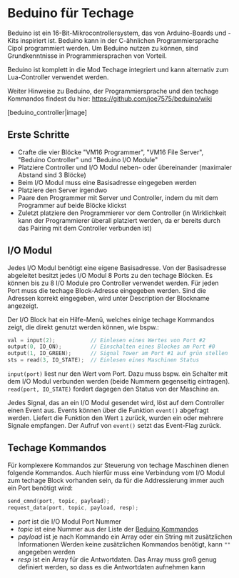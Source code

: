 # Beduino für Techage

Beduino ist ein 16-Bit-Mikrocontrollersystem, das von Arduino-Boards und -Kits
inspiriert ist.
Beduino kann in der C-ähnlichen Programmiersprache Cipol programmiert werden.
Um Beduino nutzen zu können, sind Grundkenntnisse in Programmiersprachen von Vorteil.

Beduino ist komplett in die Mod Techage integriert und
kann alternativ zum Lua-Controller verwendet werden.

Weiter Hinweise zu Beduino, der Programmiersprache und den techage Kommandos
findest du hier: https://github.com/joe7575/beduino/wiki

[beduino_controller|image]

## Erste Schritte

- Crafte die vier Blöcke "VM16 Programmer", "VM16 File Server", "Beduino Controller" und "Beduino I/O Module"
- Platziere Controller und I/O Modul neben- oder übereinander (maximaler Abstand sind 3 Blöcke)
- Beim  I/O Modul muss eine Basisadresse eingegeben werden
- Platziere den Server irgendwo
- Paare den Programmer mit Server und Controller, indem du mit dem Programmer auf beide Blöcke klickst
- Zuletzt platziere den Programmierer vor dem Controller (in Wirklichkeit kann der Programmierer überall platziert werden, da er bereits durch das Pairing mit dem Controller verbunden ist)

## I/O Modul

Jedes I/O Modul benötigt eine eigene Basisadresse.
Von der Basisadresse abgeleitet besitzt jedes I/O Modul 8 Ports zu den techage Blöcken.
Es können bis zu 8 I/O Module pro Controller verwendet werden.
Für jeden Port muss die techage Block-Adresse eingegeben werden.
Sind die Adressen korrekt eingegeben, wird unter Description der Blockname angezeigt.

Der I/O Block hat ein Hilfe-Menü, welches einige techage Kommandos zeigt,
die direkt genutzt werden können, wie bspw.:

```c
val = input(2);           // Einlesen eines Wertes von Port #2
output(0, IO_ON);         // Einschalten eines Blockes am Port #0
output(1, IO_GREEN);      // Signal Tower am Port #1 auf grün stellen
sts = read(3, IO_STATE);  // Einlesen eines Maschinen Status
```

`input(port)` liest nur den Wert vom Port. Dazu muss bspw. ein Schalter
mit dem I/O Modul verbunden werden (beide Nummern gegenseitig eintragen).
`read(port, IO_STATE)` fordert dagegen den Status von der Maschine an.

Jedes Signal, das an ein I/O Modul gesendet wird, löst auf dem Controller
einen Event aus. Events können über die Funktion `event()` abgefragt werden.
Liefert die Funktion den Wert `1` zurück, wurden ein oder mehrere Signale empfangen.
Der Aufruf von `event()` setzt das Event-Flag zurück.

## Techage Kommandos

Für komplexere Kommandos zur Steuerung von techage Maschinen dienen
folgende Kommandos. Auch hierfür muss eine Verbindung vom I/O Modul
zum techage Block vorhanden sein, da für die Addressierung immer
auch ein Port benötigt wird:

```c
send_cmnd(port, topic, payload);
request_data(port, topic, payload, resp);
```

- *port* ist die I/O Modul Port Nummer
- *topic* ist eine Nummer aus der Liste der [Beduino Kommandos](https://github.com/joe7575/beduino/blob/main/BEPs/bep-005_ta_cmnd.md)
- *payload* ist je nach Kommando ein Array oder ein String mit zusätzlichen Informationen Werden keine zusätzlichen Kommandos benötigt, kann `""` angegeben werden
- *resp* ist ein Array für die Antwortdaten. Das Array muss groß genug definiert werden, so dass es die Antwortdaten aufnehmen kann


